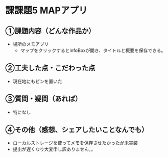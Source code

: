 # 課課題5 MAPアプリ

## ①課題内容（どんな作品か）
- 場所のメモアプリ
  - マップをクリックするとinfoBoxが開き、タイトルと概要を保存できる。

## ②工夫した点・こだわった点
- 現在地にもピンを置いた

## ③質問・疑問（あれば）
- 特になし

## ④その他（感想、シェアしたいことなんでも）
- ローカルストレージを使ってメモを保存させたかったが未実装
- 提出が遅くなり大変申し訳ありません。。

